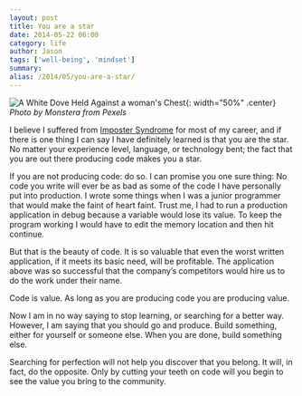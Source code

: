 ```yaml
---
layout: post
title: You are a star
date: 2014-05-22 06:00
category: life
author: Jason
tags: ['well-being', 'mindset']
summary: 
alias: /2014/05/you-are-a-star/
---
```


![A White Dove Held Against a woman's Chest](/assets/img/posts/2014/pexels-monstera-7139774){: width="50%" .center}
_Photo by Monstera from Pexels_

I believe I suffered from [Imposter Syndrome](https://en.wikipedia.org/wiki/Impostor_syndrome) for most of my career, and if there is one thing I can say I have definitely learned is that you are the star. No matter your experience level, language, or technology bent; the fact that you are out there producing code makes you a star.

If you are not producing code: do so. I can promise you one sure thing: No code you write will ever be as bad as some of the code I have personally put into production. I wrote some things when I was a junior programmer that would make the faint of heart faint. Trust me, I had to run a production application in debug because a variable would lose its value. To keep the program working I would have to edit the memory location and then hit continue.

But that is the beauty of code. It is so valuable that even the worst written application, if it meets its basic need, will be profitable. The application above was so successful that the company’s competitors would hire us to do the work under their name.

Code is value. As long as you are producing code you are producing value.

Now I am in no way saying to stop learning, or searching for a better way. However, I am saying that you should go and produce. Build something, either for yourself or someone else. When you are done, build something else.

Searching for perfection will not help you discover that you belong. It will, in fact, do the opposite. Only by cutting your teeth on code will you begin to see the value you bring to the community.